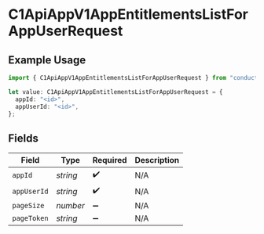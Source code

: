 # C1ApiAppV1AppEntitlementsListForAppUserRequest

## Example Usage

```typescript
import { C1ApiAppV1AppEntitlementsListForAppUserRequest } from "conductorone-sdk-typescript/sdk/models/operations";

let value: C1ApiAppV1AppEntitlementsListForAppUserRequest = {
  appId: "<id>",
  appUserId: "<id>",
};
```

## Fields

| Field              | Type               | Required           | Description        |
| ------------------ | ------------------ | ------------------ | ------------------ |
| `appId`            | *string*           | :heavy_check_mark: | N/A                |
| `appUserId`        | *string*           | :heavy_check_mark: | N/A                |
| `pageSize`         | *number*           | :heavy_minus_sign: | N/A                |
| `pageToken`        | *string*           | :heavy_minus_sign: | N/A                |
